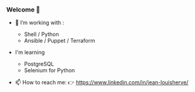 ### Welcome 👋
      
- 🌱 I’m working with :
     * Shell / Python
     * Ansible / Puppet / Terraform 

-    I'm learning 
     * PostgreSQL
     * Selenium for Python

- 📫 How to reach me: :point_right: https://www.linkedin.com/in/jean-louisherve/


